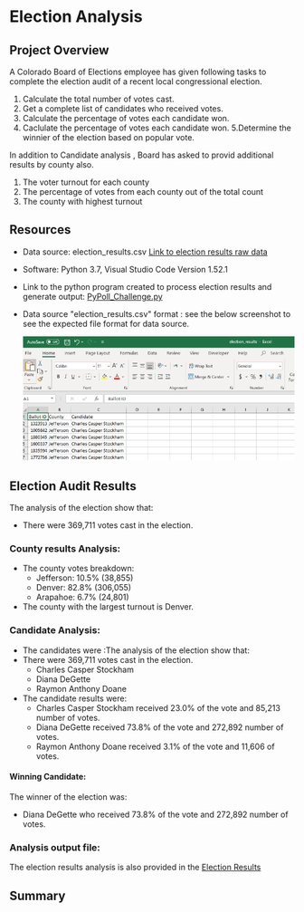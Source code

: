 # Election Analysis

## Project Overview
A Colorado Board of Elections employee has given following tasks to complete the election audit of a recent local congressional election.

1. Calculate the total number of votes cast.
2. Get a complete list of candidates who received votes.
3. Calculate the percentage of votes each candidate won.
4. Caclulate the percentage of votes each candidate won.
5.Determine the winnier of the election based on popular vote.

In addition to Candidate analysis , Board has asked to provid additional results by county also.
1. The voter turnout for each county
2. The percentage of votes from each county out of the total count
3. The county with highest turnout

## Resources
- Data source: election_results.csv [Link to election results raw data](Resources/election_results.csv)
- Software: Python 3.7, Visual Studio Code Version 1.52.1
- Link to the python program created to process election results and generate output: [PyPoll_Challenge.py](PyPoll_Challenge.py)
- Data source "election_results.csv" format : see the below screenshot to see the expected file format for data source.

  ![datasource file format](Resources/Election_results_format.png)


## Election Audit Results
The analysis of the election show that:
- There were 369,711 votes cast in the election.

### County results Analysis:
- The county votes breakdown:
  - Jefferson: 10.5% (38,855)
  - Denver: 82.8% (306,055)
  - Arapahoe: 6.7% (24,801)
- The county with the largest turnout is Denver.

### Candidate Analysis:
- The candidates were :The analysis of the election show that:
- There were 369,711 votes cast in the election.
  - Charles Casper Stockham
  - Diana DeGette
  - Raymon Anthony Doane
- The candidate results were:
  - Charles Casper Stockham received 23.0% of the vote and 85,213 number of votes.
  - Diana DeGette received 73.8% of the vote and 272,892 number of votes.  
  - Raymon Anthony Doane received 3.1% of the vote and 11,606 of votes.
#### Winning Candidate:
The winner of the election was:
  - Diana DeGette who received 73.8% of the vote and 272,892 number of votes.
 
 ### Analysis output file:
 The election results analysis is also provided in the [Election Results](Analysis/election_analysis.txt)
 
 ## Summary
 
 
 

